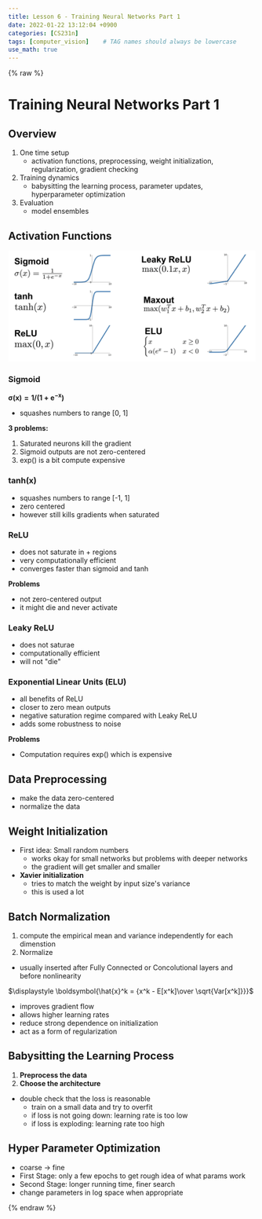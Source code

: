 ```yaml
---
title: Lesson 6 - Training Neural Networks Part 1
date: 2022-01-22 13:12:04 +0900
categories: [CS231n]
tags: [computer_vision]    # TAG names should always be lowercase
use_math: true
--- 
```


{% raw %}

# **Training Neural Networks Part 1**

## **Overview**

1. One time setup
   - activation functions, preprocessing, weight initialization, regularization, gradient checking
2. Training dynamics
   - babysitting the learning process, parameter updates, hyperparameter optimization
3. Evaluation
   - model ensembles

## **Activation Functions**

<img src="/assets/img/slides_images/cs231n_lecture6_1.png">

### **Sigmoid**

$\displaystyle \boldsymbol{\sigma(x)=1/(1+e^{-x})}$

- squashes numbers to range [0, 1]

**3 problems:**

1. Saturated neurons kill the gradient
2. Sigmoid outputs are not zero-centered
3. exp() is a bit compute expensive

### **tanh(x)**

- squashes numbers to range [-1, 1]
- zero centered
- however still kills gradients when saturated

### **ReLU**

- does not saturate in + regions
- very computationally efficient
- converges faster than sigmoid and tanh

**Problems**

- not zero-centered output
- it might die and never activate

### **Leaky ReLU**

- does not saturae
- computationally efficient
- will not "die"

### **Exponential Linear Units (ELU)**

- all benefits of ReLU
- closer to zero mean outputs
- negative saturation regime compared with Leaky ReLU
- adds some robustness to noise

**Problems**

- Computation requires exp() which is expensive

## **Data Preprocessing**

- make the data zero-centered
- normalize the data

## **Weight Initialization**

- First idea: Small random numbers
  - works okay for small networks but problems with deeper networks
  - the gradient will get smaller and smaller
- **Xavier initialization**
  - tries to match the weight by input size's variance
  - this is used a lot 

## **Batch Normalization**

1. compute the empirical mean and variance independently for each dimenstion
2. Normalize

- usually inserted after Fully Connected or Concolutional layers and before nonlinearity

$\displaystyle \boldsymbol{\hat{x}^k = {x^k - E[x^k]\over \sqrt{Var[x^k]}}}$

- improves gradient flow
- allows higher learning rates
- reduce strong dependence on initialization
- act as a form of regularization

## **Babysitting the Learning Process**

1. **Preprocess the data**
2. **Choose the architecture**

- double check that the loss is reasonable
  - train on a small data and try to overfit
  - if loss is not going down: learning rate is too low
  - if loss is exploding: learning rate too high

## **Hyper Parameter Optimization**

- coarse &rarr; fine
- First Stage: only a few epochs to get rough idea of what params work
- Second Stage: longer running time, finer search
- change parameters in log space when appropriate

{% endraw %}
